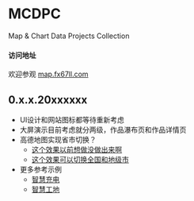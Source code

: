 # MCDPC
Map & Chart Data Projects Collection

#### 访问地址
欢迎参观 [map.fx67ll.com](http://map.fx67ll.com '大数据可视化地图示例演示网站')  

## 0.x.x.20xxxxxx
* UI设计和网站图标都等待重新考虑  
* 大屏演示目前考虑就分两级，作品瀑布页和作品详情页  
* 高德地图实现省市切换？
	+ [这个效果以前想做没做出来啊](https://www.html5tricks.com/echarts-html5-canvas-map.html)  
	+ [这个效果可以切换全国和地级市](https://www.html5tricks.com/html5-canvas-china-map.html)  
* 更多参考示例
	+ [智慧充电](https://segmentfault.com/a/1190000043346767)  
	+ [智慧工地](https://www.shuzixs.com/#/works/detail/1641)  